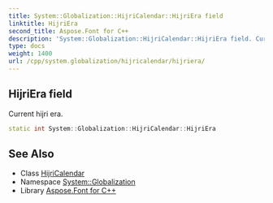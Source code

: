 ```yaml
---
title: System::Globalization::HijriCalendar::HijriEra field
linktitle: HijriEra
second_title: Aspose.Font for C++
description: 'System::Globalization::HijriCalendar::HijriEra field. Current hijri era in C++.'
type: docs
weight: 1400
url: /cpp/system.globalization/hijricalendar/hijriera/
---
```

## HijriEra field


Current hijri era.

```cpp
static int System::Globalization::HijriCalendar::HijriEra
```

## See Also

* Class [HijriCalendar](../)
* Namespace [System::Globalization](../../)
* Library [Aspose.Font for C++](../../../)
